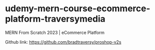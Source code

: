 # udemy-mern-course-ecommerce-platform-traversymedia
 MERN From Scratch 2023 | eCommerce Platform

Github link: https://github.com/bradtraversy/proshop-v2s